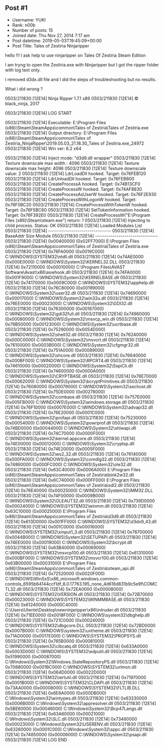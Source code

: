 ## Post #1
- Username: YUKI
- Rank: n00b
- Number of posts: 15
- Joined date: Thu Nov 27, 2014 7:17 am
- Post datetime: 2019-05-03T19:45:09+00:00
- Post Title: Tales of Zestiria Ninjaripper

hello !!! I ask help to use ninjaripper on Tales Of Zestiria Steam Edition

I am tryng to open the Zestiria.exe with Ninjaripper but I got the ripper folder with log text only.


I removed d3dx.dll file and I did the steps of troubleshooting but no results. 

What i did wrong ?

0503/211830 [12E14] Ninja Ripper 1.7.1 x86
0503/211830 [12E14] © black_ninja, 2017

0503/211830 [12E14] LOG START

0503/211830 [12E14] Executable: E:\Program Files (x86)\Steam\SteamApps\common\Tales of Zestiria\Tales of Zestiria.exe
0503/211830 [12E14] Output directory: E:\Program Files (x86)\Steam\SteamApps\common\Tales of Zestiria\_NinjaRipper\2019.05.03_21.18.30_Tales of Zestiria.exe_24972\
0503/211830 [12E14] Win ver: 6.2 x64 

0503/211830 [12E14] Inject mode: "d3d9.dll wrapper"
0503/211830 [12E14] Texture downscale max width : 4096
0503/211830 [12E14] Texture downscale max height: 4096
0503/211830 [12E14] Texture downscale value: 2
0503/211830 [12E14] LdrLoadDll hooked. Target: 0x76FEB120
0503/211830 [12E14] LdrUnloadDll hooked. Target: 0x76FEB800
0503/211830 [12E14] CreateProcessA hooked. Target: 0x74B13CF0
0503/211830 [12E14] CreateProcessW hooked. Target: 0x74AF8830
0503/211830 [12E14] CreateProcessAsUserW hooked. Target: 0x76F2E930
0503/211830 [12E14] CreateProcessWithLogonW hooked. Target: 0x76F5BC20
0503/211830 [12E14] CreateProcessWithTokenW hooked. Target: 0x76F5BC60
0503/211830 [12E14] SetTokenInformation hooked. Target: 0x76F392E0
0503/211830 [12E14] CreateProcessW("E:\Program Files (x86)\Steam\steam.exe") return: 1
0503/211830 [12E14] Injecting to child process. Status: OK
0503/211830 [12E14] Loaded Modules List
0503/211830 [12E14] --------------------------------
0503/211830 [12E14] BaseAddr    Size         Module
0503/211830 [12E14] --------------------------------
0503/211830 [12E14] 0x00400000 (0x02FF7000)  E:\Program Files (x86)\Steam\SteamApps\common\Tales of Zestiria\Tales of Zestiria.exe
0503/211830 [12E14] 0x76FA0000 (0x0019C000)  C:\WINDOWS\SYSTEM32\ntdll.dll
0503/211830 [12E14] 0x74AE0000 (0x000E0000)  C:\WINDOWS\System32\KERNEL32.DLL
0503/211830 [12E14] 0x72110000 (0x00010000)  C:\Program Files\AVAST Software\Avast\x86\aswhook.dll
0503/211830 [12E14] 0x74FA0000 (0x001F9000)  C:\WINDOWS\System32\KERNELBASE.dll
0503/211830 [12E14] 0x74170000 (0x0009C000)  C:\WINDOWS\SYSTEM32\apphelp.dll
0503/211830 [12E14] 0x76C80000 (0x00199000)  C:\WINDOWS\System32\user32.dll
0503/211830 [12E14] 0x74690000 (0x00017000)  C:\WINDOWS\System32\win32u.dll
0503/211830 [12E14] 0x76EE0000 (0x00023000)  C:\WINDOWS\System32\GDI32.dll
0503/211830 [12E14] 0x76300000 (0x00167000)  C:\WINDOWS\System32\gdi32full.dll
0503/211830 [12E14] 0x74960000 (0x00080000)  C:\WINDOWS\System32\msvcp_win.dll
0503/211830 [12E14] 0x76B50000 (0x00123000)  C:\WINDOWS\System32\ucrtbase.dll
0503/211830 [12E14] 0x75290000 (0x0054D000)  C:\WINDOWS\System32\shell32.dll
0503/211830 [12E14] 0x76240000 (0x000C0000)  C:\WINDOWS\System32\msvcrt.dll
0503/211830 [12E14] 0x76100000 (0x0003B000)  C:\WINDOWS\System32\cfgmgr32.dll
0503/211830 [12E14] 0x751A0000 (0x00089000)  C:\WINDOWS\System32\shcore.dll
0503/211830 [12E14] 0x76640000 (0x000BF000)  C:\WINDOWS\System32\RPCRT4.dll
0503/211830 [12E14] 0x74610000 (0x00020000)  C:\WINDOWS\System32\SspiCli.dll
0503/211830 [12E14] 0x74600000 (0x0000A000)  C:\WINDOWS\System32\CRYPTBASE.dll
0503/211830 [12E14] 0x76E70000 (0x00062000)  C:\WINDOWS\System32\bcryptPrimitives.dll
0503/211830 [12E14] 0x76080000 (0x00079000)  C:\WINDOWS\System32\sechost.dll
0503/211830 [12E14] 0x75DE0000 (0x00278000)  C:\WINDOWS\System32\combase.dll
0503/211830 [12E14] 0x757E0000 (0x005FB000)  C:\WINDOWS\System32\windows.storage.dll
0503/211830 [12E14] 0x76F10000 (0x0007E000)  C:\WINDOWS\System32\advapi32.dll
0503/211830 [12E14] 0x76E20000 (0x0001C000)  C:\WINDOWS\System32\profapi.dll
0503/211830 [12E14] 0x75230000 (0x00054000)  C:\WINDOWS\System32\powrprof.dll
0503/211830 [12E14] 0x74BD0000 (0x00044000)  C:\WINDOWS\System32\shlwapi.dll
0503/211830 [12E14] 0x74C70000 (0x0000F000)  C:\WINDOWS\System32\kernel.appcore.dll
0503/211830 [12E14] 0x74E00000 (0x00012000)  C:\WINDOWS\System32\cryptsp.dll
0503/211830 [12E14] 0x74E20000 (0x0005F000)  C:\WINDOWS\System32\ws2_32.dll
0503/211830 [12E14] 0x76140000 (0x000FA000)  C:\WINDOWS\System32\comdlg32.dll
0503/211830 [12E14] 0x74860000 (0x000FC000)  C:\WINDOWS\System32\ole32.dll
0503/211830 [12E14] 0x63C40000 (0x0006A000)  E:\Program Files (x86)\Steam\SteamApps\common\Tales of Zestiria\bink2w32.dll
0503/211830 [12E14] 0x6C740000 (0x000FF000)  E:\Program Files (x86)\Steam\SteamApps\common\Tales of Zestiria\sdl2.dll
0503/211830 [12E14] 0x76E40000 (0x00025000)  C:\WINDOWS\System32\IMM32.DLL
0503/211830 [12E14] 0x74F00000 (0x0009B000)  C:\WINDOWS\System32\OLEAUT32.dll
0503/211830 [12E14] 0x739D0000 (0x00024000)  C:\WINDOWS\SYSTEM32\winmm.dll
0503/211830 [12E14] 0x63C10000 (0x00025000)  E:\Program Files (x86)\Steam\SteamApps\common\Tales of Zestiria\d3d9.dll
0503/211830 [12E14] 0x613D0000 (0x001FF000)  C:\WINDOWS\SYSTEM32\d3dx9_43.dll
0503/211830 [12E14] 0x001C0000 (0x00016000)  C:\WINDOWS\SYSTEM32\xinput1_3.dll
0503/211830 [12E14] 0x76700000 (0x0044B000)  C:\WINDOWS\System32\SETUPAPI.dll
0503/211830 [12E14] 0x74EE0000 (0x00019000)  C:\WINDOWS\System32\bcrypt.dll
0503/211830 [12E14] 0x63B40000 (0x00069000)  C:\WINDOWS\SYSTEM32\msvcp100.dll
0503/211830 [12E14] 0x61310000 (0x000BF000)  C:\WINDOWS\SYSTEM32\msvcr100.dll
0503/211830 [12E14] 0x63B00000 (0x00031000)  E:\Program Files (x86)\Steam\SteamApps\common\Tales of Zestiria\steam_api.dll
0503/211830 [12E14] 0x72520000 (0x0020F000)  C:\WINDOWS\WinSxS\x86_microsoft.windows.common-controls_6595b64144ccf1df_6.0.17763.195_none_4d616d831b9c5e9f\COMCTL32.dll
0503/211830 [12E14] 0x72EA0000 (0x00008000)  C:\WINDOWS\SYSTEM32\VERSION.dll
0503/211830 [12E14] 0x72B70000 (0x00023000)  C:\WINDOWS\SYSTEM32\WINMMBASE.dll
0503/211830 [12E14] 0x61240000 (0x000C4000)  C:\Users\Utente\Desktop\newninjaripper\x86\intruder.dll
0503/211830 [12E14] 0x71EE0000 (0x0018F000)  C:\WINDOWS\system32\dbghelp.dll
0503/211830 [12E14] 0x721C0000 (0x00024000)  C:\WINDOWS\SYSTEM32\dbgcore.DLL
0503/211830 [12E14] 0x72BD0000 (0x0007B000)  C:\WINDOWS\system32\uxtheme.dll
0503/211830 [12E14] 0x71AD0000 (0x0017E000)  C:\WINDOWS\SYSTEM32\PROPSYS.dll
0503/211830 [12E14] 0x765B0000 (0x00081000)  C:\WINDOWS\System32\clbcatq.dll
0503/211830 [12E14] 0x633A0000 (0x0003D000)  C:\WINDOWS\SYSTEM32\edputil.dll
0503/211830 [12E14] 0x51990000 (0x00087000)  C:\Windows\System32\Windows.StateRepositoryPS.dll
0503/211830 [12E14] 0x70880000 (0x001BC000)  C:\WINDOWS\SYSTEM32\urlmon.dll
0503/211830 [12E14] 0x064D0000 (0x0022D000)  C:\WINDOWS\SYSTEM32\iertutil.dll
0503/211830 [12E14] 0x71970000 (0x0001B000)  C:\WINDOWS\SYSTEM32\CLDAPI.dll
0503/211830 [12E14] 0x73AA0000 (0x00008000)  C:\WINDOWS\SYSTEM32\FLTLIB.DLL
0503/211830 [12E14] 0x6E6A0000 (0x000DB000)  C:\Windows\System32\wintypes.dll
0503/211830 [12E14] 0x63330000 (0x0006B000)  C:\Windows\System32\appresolver.dll
0503/211830 [12E14] 0x5BE60000 (0x00046000)  C:\Windows\System32\Bcp47Langs.dll
0503/211830 [12E14] 0x63A60000 (0x00021000)  C:\Windows\System32\SLC.dll
0503/211830 [12E14] 0x73460000 (0x00023000)  C:\Windows\System32\USERENV.dll
0503/211830 [12E14] 0x63260000 (0x0001C000)  C:\Windows\System32\sppc.dll
0503/211830 [12E14] 0x74850000 (0x00006000)  C:\WINDOWS\System32\psapi.dll
0503/211830 [12E14] LOG END
